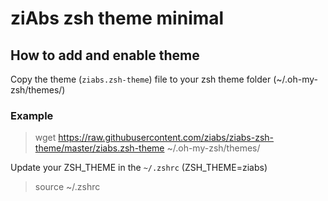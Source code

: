 # ziAbs zsh theme minimal

## How to add and enable theme
Copy the theme (`ziabs.zsh-theme`) file to your zsh theme folder (~/.oh-my-zsh/themes/)

### Example
> wget https://raw.githubusercontent.com/ziabs/ziabs-zsh-theme/master/ziabs.zsh-theme ~/.oh-my-zsh/themes/

Update your ZSH_THEME in the `~/.zshrc` (ZSH_THEME=ziabs)

> source ~/.zshrc